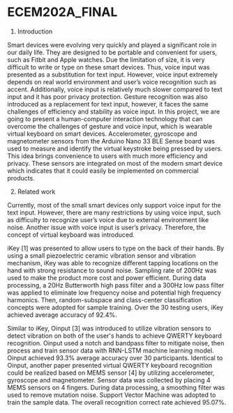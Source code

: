 # ECEM202A_FINAL

1. Introduction

Smart devices were evolving very quickly and played a significant role in our daily life. They are designed to be portable and convenient for users, such as Fitbit and Apple watches. Due the limitation of size, it is very difficult to write or type on these smart devices. Thus, voice input was presented as a substitution for text input. However, voice input extremely depends on real world environment and user’s voice recognition such as accent. Additionally, voice input is relatively much slower compared to text input and it has poor privacy protection. Gesture recognition was also introduced as a replacement for text input, however, it faces the same challenges of efficiency and stability as voice input. In this project, we are going to present a human-computer interaction technology that can overcome the challenges of gesture and voice input, which is wearable virtual keyboard on smart devices. Accelerometer, gyroscope and magnetometer sensors from the Arduino Nano 33 BLE Sense board was used to measure and identify the virtual keystroke being pressed by users. This idea brings convenience to users with much more efficiency and privacy. These sensors are integrated on most of the modern smart device which indicates that it could easily be implemented on commercial products.


2. Related work

Currently, most of the small smart devices only support voice input for the text input. However, there are many restrictions by using voice input, such as difficulty to recognize user’s voice due to external environment like noise. Another issue with voice input is user’s privacy. Therefore, the concept of virtual keyboard was introduced. 

iKey [1] was presented to allow users to type on the back of their hands. By using a small piezoelectric ceramic vibration sensor and vibration mechanism, iKey was able to recognize different tapping locations on the hand with strong resistance to sound noise. Sampling rate of 200Hz was used to make the product more cost and power efficient. During data processing, a 20Hz Butterworth high pass filter and a 300Hz low pass filter was applied to eliminate low frequency noise and potential high frequency harmonics. Then, random-subspace and class-center classification concepts were adopted for sample training. Over the 30 testing users, iKey achieved average accuracy of 92.4%.

Similar to iKey, Oinput [3] was introduced to utilize vibration sensors to detect vibration on both of the user's hands to achieve QWERTY keyboard recognition. Oinput used a notch and bandpass filter to mitigate noise, then process and train sensor data with RNN-LSTM machine learning model. Oinput achieved 93.3% average accuracy over 30 participants. Identical to Oinput, another paper presented virtual QWERTY keyboard recognition could be realized based on MEMS sensor [4] by utilizing accelerometer, gyroscope and magnetometer. Sensor data was collected by placing 4 MEMS sensors on 4 fingers. During data processing, a smoothing filter was used to remove mutation noise. Support Vector Machine was adopted to train the sample data. The overall recognition correct rate achieved 95.07%.


